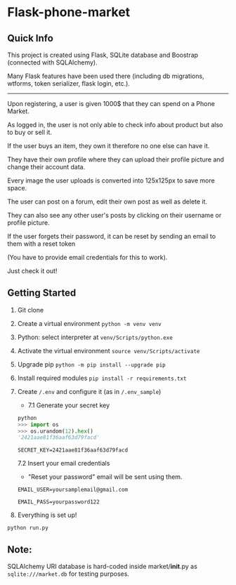 # Flask-phone-market
## Quick Info

This project is created using Flask, SQLite database and Boostrap (connected with SQLAlchemy).

Many Flask features have been used there (including db migrations, wtforms, token serializer, flask login, etc.).

---

Upon registering, a user is given 1000$ that they can spend on a Phone Market.

As logged in, the user is not only able to check info about product but also to buy or sell it.

If the user buys an item, they own it therefore no one else can have it.

They have their own profile where they can upload their profile picture and change their account data.

Every image the user uploads is converted into 125x125px to save more space.

The user can post on a forum, edit their own post as well as delete it.

They can also see any other user's posts by clicking on their username or profile picture.

If the user forgets their password, it can be reset by sending an email to them with a reset token

(You have to provide email credentials for this to work).

Just check it out!


## Getting Started

1) Git clone

2) Create a virtual environment
`python -m venv venv`

3) Python: select interpreter
at `venv/Scripts/python.exe`

4) Activate the virtual environment
`source venv/Scripts/activate`

5) Upgrade pip
`python -m pip install --upgrade pip`

6) Install required modules
`pip install -r requirements.txt`

7) Create `/.env` and configure it (as in `/.env_sample`)

   - 7.1 Generate your secret key
   
   ```python
   python
   >>> import os
   >>> os.urandom(12).hex()
   '2421aae81f36aaf63d79facd'
   ```
   `SECRET_KEY=2421aae81f36aaf63d79facd`
   
   7.2 Insert your email credentials
   
      - "Reset your password" email will be sent using them.
   
   `EMAIL_USER=yoursamplemail@gmail.com`
   
   `EMAIL_PASS=yourpassword122`

8) Everything is set up! 
```
python run.py
```

## Note:

SQLAlchemy URI database is hard-coded inside market/__init__.py as `sqlite:///market.db` for testing purposes.
